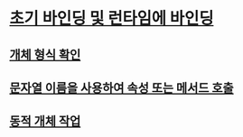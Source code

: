 # [초기 바인딩 및 런타임에 바인딩](index.md)
## [개체 형식 확인](determining-object-type.md)
## [문자열 이름을 사용하여 속성 또는 메서드 호출](calling-a-property-or-method-using-a-string-name.md)
## [동적 개체 작업](working-with-dynamic-objects.md)